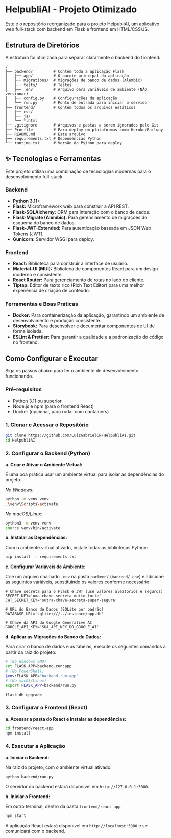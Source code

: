 # HelpubliAI - Projeto Otimizado

Este é o repositório reorganizado para o projeto HelpubliAI, um aplicativo web full-stack com backend em Flask e frontend em HTML/CSS/JS.

## Estrutura de Diretórios

A estrutura foi otimizada para separar claramente o backend do frontend:

```
/
├── backend/         # Contém toda a aplicação Flask
│   ├── app/         # O pacote principal da aplicação
│   ├── migrations/  # Migrações de banco de dados (Alembic)
│   ├── tests/       # Testes
│   ├── .env         # Arquivo para variáveis de ambiente (NÃO versionar)
│   ├── config.py    # Configurações da aplicação
│   └── run.py       # Ponto de entrada para iniciar o servidor
├── frontend/        # Contém todos os arquivos estáticos
│   ├── css/
│   ├── js/
│   └── *.html
├── .gitignore       # Arquivos e pastas a serem ignorados pelo Git
├── Procfile         # Para deploy em plataformas como Heroku/Railway
├── README.md        # Este arquivo
├── requirements.txt # Dependências Python
└── runtime.txt      # Versão do Python para deploy
```

## ✨ Tecnologias e Ferramentas

Este projeto utiliza uma combinação de tecnologias modernas para o desenvolvimento full-stack.

### **Backend**
*   **Python 3.11+**
*   **Flask:** Microframework web para construir a API REST.
*   **Flask-SQLAlchemy:** ORM para interação com o banco de dados.
*   **Flask-Migrate (Alembic):** Para gerenciamento de migrações do esquema do banco de dados.
*   **Flask-JWT-Extended:** Para autenticação baseada em JSON Web Tokens (JWT).
*   **Gunicorn:** Servidor WSGI para deploy.

### **Frontend**
*   **React:** Biblioteca para construir a interface de usuário.
*   **Material-UI (MUI):** Biblioteca de componentes React para um design moderno e consistente.
*   **React Router:** Para gerenciamento de rotas no lado do cliente.
*   **Tiptap:** Editor de texto rico (Rich Text Editor) para uma melhor experiência de criação de conteúdo.

### **Ferramentas e Boas Práticas**
*   **Docker:** Para containerização da aplicação, garantindo um ambiente de desenvolvimento e produção consistente.
*   **Storybook:** Para desenvolver e documentar componentes de UI de forma isolada.
*   **ESLint & Prettier:** Para garantir a qualidade e a padronização do código no frontend.

## Como Configurar e Executar

Siga os passos abaixo para ter o ambiente de desenvolvimento funcionando.

### Pré-requisitos

- Python 3.11 ou superior
- Node.js e npm (para o frontend React)
- Docker (opcional, para rodar com containers)

### 1. Clonar e Acessar o Repositório

```bash
git clone https://github.com/LuizGabrielCN/HelpubliAI.git
cd HelpubliAI
```

### 2. Configurar o Backend (Python)

**a. Criar e Ativar o Ambiente Virtual:**

É uma boa prática usar um ambiente virtual para isolar as dependências do projeto.

*No Windows:*
```bash
python -m venv venv
.\venv\Scripts\activate
```

*No macOS/Linux:*
```bash
python3 -m venv venv
source venv/bin/activate
```

**b. Instalar as Dependências:**

Com o ambiente virtual ativado, instale todas as bibliotecas Python:

```bash
pip install -r requirements.txt
```

**c. Configurar Variáveis de Ambiente:**

Crie um arquivo chamado `.env` na pasta `backend/` (`backend/.env`) e adicione as seguintes variáveis, substituindo os valores conforme necessário:

```
# Chave secreta para o Flask e JWT (use valores aleatórios e seguros)
SECRET_KEY='uma-chave-secreta-muito-forte'
JWT_SECRET_KEY='outra-chave-secreta-super-segura'

# URL do Banco de Dados (SQLite por padrão)
DATABASE_URL='sqlite:///../instance/app.db'

# Chave da API do Google Generative AI
GOOGLE_API_KEY='SUA_API_KEY_DO_GOOGLE_AI'
```

**d. Aplicar as Migrações do Banco de Dados:**

Para criar o banco de dados e as tabelas, execute os seguintes comandos a partir da raiz do projeto:

```bash
# (No Windows CMD)
set FLASK_APP=backend.run:app
# (No PowerShell)
$env:FLASK_APP="backend.run:app"
# (No macOS/Linux)
export FLASK_APP=backend/run.py

flask db upgrade
```

### 3. Configurar o Frontend (React)

**a. Acessar a pasta do React e instalar as dependências:**

```bash
cd frontend/react-app
npm install
```

### 4. Executar a Aplicação

**a. Iniciar o Backend:**

Na raiz do projeto, com o ambiente virtual ativado:
```bash
python backend/run.py
```
O servidor do backend estará disponível em `http://127.0.0.1:5000`.

**b. Iniciar o Frontend:**

Em outro terminal, dentro da pasta `frontend/react-app`:
```bash
npm start
```
A aplicação React estará disponível em `http://localhost:3000` e se comunicará com o backend.